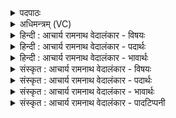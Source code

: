 <details><summary>पदपाठः</summary>

प꣡व꣢꣯स्व। वृ꣣त्र꣡हन्त꣢मः। वृ꣣त्र। ह꣡न्त꣢꣯मः। उ꣣क्थे꣡भिः꣢। अ꣣नुमा꣡द्यः꣢। अ꣣नु। मा꣡द्यः꣢꣯। शु꣡चिः꣢꣯। पा꣣व꣢कः। अ꣡द्भु꣢꣯तः। अत्। भुतः। ९६६।
</details>

<details><summary>अधिमन्त्रम् (VC)</summary>

- पवमानः सोमः
- असितः काश्यपो देवलो वा
- गायत्री
- षड्जः
</details>

<details><summary>हिन्दी : आचार्य रामनाथ वेदालंकार - विषयः</summary>

अगले मन्त्र में पुनः परमात्मा से प्रार्थना करते हैं।
</details>

<details><summary>हिन्दी : आचार्य रामनाथ वेदालंकार - पदार्थः</summary>

पदार्थान्वयभाषाः -  हे सोम!हे रसागार,परमाह्लादक,जगदाधार परमेश्वर! (वृत्रहन्तमः)पापों को अतिशय नष्ट करनेवाले, (उक्थेभिः)स्तोत्रों से(अनुमाद्यः)प्रसन्न करने योग्य, (शुचिः)पवित्र, (पावकः)पवित्र करनेवाले, (अद्भुतः)आश्चर्यकारी गुण-कर्म-स्वभाववाले आप,हम उपासकों को(पवस्व)पवित्र कीजिए ॥६॥
</details>

<details><summary>हिन्दी : आचार्य रामनाथ वेदालंकार - भावार्थः</summary>

भावार्थभाषाः -  जो स्वयं पापों का सबसे बढ़कर विनाशक,पवित्र और अद्भुत है,वह अन्यों को भी निष्पाप,पवित्र अन्तःकरणवाला और अद्भुत क्यों न करे?॥६॥
</details>

<details><summary>संस्कृत : आचार्य रामनाथ वेदालंकार - विषयः</summary>

अथ पुनः परमात्मानं प्रार्थयते।
</details>

<details><summary>संस्कृत : आचार्य रामनाथ वेदालंकार - पदार्थः</summary>

पदार्थान्वयभाषाः -  हे सोम!हे रसागार परमाह्लादक जगदाधार परमेश! (वृत्रहन्तमः)पापानामतिशयेन हन्ता, (उक्थेभिः)स्तोत्रैः(अनुमाद्यः)प्रसादनीयः, (शुचिः)पवित्रः, (पावकः)पवित्रयिता, (अद्भुतः)आश्चर्यकरगुणकर्म-स्वभावः त्वम्(पवस्व)उपासकानस्मान् पुनीहि ॥६॥
</details>

<details><summary>संस्कृत : आचार्य रामनाथ वेदालंकार - भावार्थः</summary>

भावार्थभाषाः -  यः स्वयं पापानां हन्तृतमः पवित्रोऽद्भुतोऽस्ति सोऽन्यानपि निष्पापान् पवित्रान्तःकरणानद्भुतांश्च कुतो न कुर्यात्?॥६॥
</details>

<details><summary>संस्कृत : आचार्य रामनाथ वेदालंकार - पादटिप्पनी</summary>

टिप्पणी:   १.ऋ० ९।२४।६ ‘वृत्रहन्तमो॒क्थेभि॑’ इति पाठः।
</details>